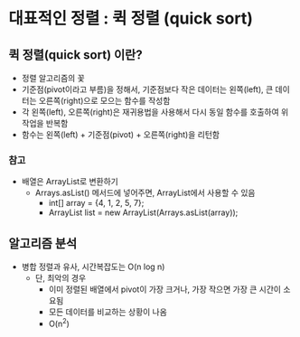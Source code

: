 # 대표적인 정렬 : 퀵 정렬 (quick sort)
## 퀵 정렬(quick sort) 이란?
- 정렬 알고리즘의 꽃
- 기준점(pivot이라고 부름)을 정해서, 기준점보다 작은 데이터는 왼쪽(left), 큰 데이터는 오른쪽(right)으로 모으는 함수를 작성함
- 각 왼쪽(left), 오른쪽(right)은 재귀용법을 사용해서 다시 동일 함수를 호출하여 위 작업을 반복함
- 함수는 왼쪽(left) + 기준점(pivot) + 오른쪽(right)을 리턴함

### 참고
- 배열은 ArrayList로 변환하기
    - Arrays.asList() 메서드에 넣어주면, ArrayList에서 사용할 수 있음
        - int[] array = {4, 1, 2, 5, 7};
        - ArrayList<Integer> list = new ArrayList<Integer>(Arrays.asList(array));

## 알고리즘 분석
- 병합 정렬과 유사, 시간복잡도는 O(n log n)
    - 단, 최악의 경우
        - 이미 정렬된 배열에서 pivot이 가장 크거나, 가장 작으면 가장 큰 시간이 소요됨
        - 모든 데이터를 비교하는 상황이 나옴
        - O(n<sup>2</sup>)